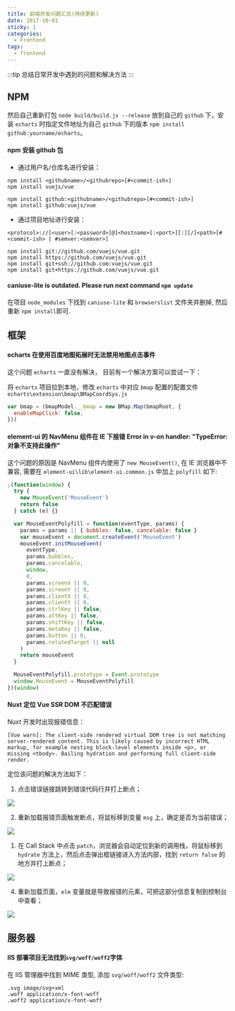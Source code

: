 ```yaml
---
title: 前端开发问题汇总(持续更新)
date: 2017-10-01
sticky: 1
categories:
  - Frontend
tags:
  - frontend
---
```


:::tip
总结日常开发中遇到的问题和解决方法
:::

<!-- more -->

## NPM

然后自己重新打包 `node build/build.js --release` 放到自己的 `github` 下，安装 `echarts` 时指定文件地址为自己 `github` 下的版本 `npm install github:yourname/echarts`。

#### npm 安装 github 包

- 通过用户名/仓库名进行安装：

```
npm install <githubname>/<githubrepo>[#<commit-ish>]
npm install vuejs/vue

npm install github:<githubname>/<githubrepo>[#<commit-ish>]
npm install github:vuejs/vue
```

- 通过项目地址进行安装：

```
<protocol>://[<user>[:<password>]@]<hostname>[:<port>][:][/]<path>[#<commit-ish> | #semver:<semver>]

npm install git://github.com/vuejs/vue.git
npm install https://github.com/vuejs/vue.git
npm install git+ssh://github.com:vuejs/vue.git
npm install git+https://github.com/vuejs/vue.git
```

#### caniuse-lite is outdated. Please run next command `npm update`

在项目 `node_modules` 下找到 `caniuse-lite` 和 `browserslist` 文件夹并删掉, 然后重新 `npm install`即可.

## 框架

#### echarts 在使用百度地图拓展时无法禁用地图点击事件

这个问题 `echarts` 一直没有解决， 目前有一个解决方案可以尝试一下：

将 `echarts` 项目拉到本地，修改 `echarts` 中对应 `bmap` 配置的配置文件 `echarts\extension\bmap\BMapCoordSys.js`

```js
var bmap = (bmapModel.__bmap = new BMap.Map(bmapRoot, {
  enableMapClick: false,
}))
```

#### element-ui 的 NavMenu 组件在 IE 下报错 Error in v-on handler: "TypeError: 对象不支持此操作"

这个问题的原因是 NavMenu 组件内使用了 `new MouseEvent()`, 在 IE 浏览器中不兼容, 需要在 `element-ui\lib\element-ui.common.js` 中加上 `polyfill` 如下:

```js
;(function(window) {
  try {
    new MouseEvent('MouseEvent')
    return false
  } catch (e) {}

  var MouseEventPolyfill = function(eventType, params) {
    params = params || { bubbles: false, cancelable: false }
    var mouseEvent = document.createEvent('MouseEvent')
    mouseEvent.initMouseEvent(
      eventType,
      params.bubbles,
      params.cancelable,
      window,
      0,
      params.screenX || 0,
      params.screenY || 0,
      params.clientX || 0,
      params.clientY || 0,
      params.ctrlKey || false,
      params.altKey || false,
      params.shiftKey || false,
      params.metaKey || false,
      params.button || 0,
      params.relatedTarget || null
    )
    return mouseEvent
  }

  MouseEventPolyfill.prototype = Event.prototype
  window.MouseEvent = MouseEventPolyfill
})(window)
```

#### Nuxt 定位 Vue SSR DOM 不匹配错误

Nuxt 开发时出现报错信息：

`[Vue warn]: The client-side rendered virtual DOM tree is not matching server-rendered content. This is likely caused by incorrect HTML markup, for example nesting block-level elements inside <p>, or missing <tbody>. Bailing hydration and performing full client-side render.`

定位该问题的解决方法如下：

1. 点击错误链接跳转到错误代码行并打上断点；

![](https://user-gold-cdn.xitu.io/2019/12/31/16f5b8e409c3a0c2?imageView2/0/w/1280/h/960/format/webp/ignore-error/1)

2. 重新加载报错页面触发断点，将鼠标移到变量 `msg` 上，确定是否为当前错误；

![](https://user-gold-cdn.xitu.io/2019/12/31/16f5b936bc45f4d0?imageView2/0/w/1280/h/960/format/webp/ignore-error/1)

1. 在 Call Stack 中点击 `patch`，浏览器会自动定位到新的调用栈，将鼠标移到 `hydrate` 方法上，然后点击弹出框链接进入方法内部，找到 `return false` 的地方并打上断点；

![](https://user-gold-cdn.xitu.io/2019/12/31/16f5ba2183e0d865?imageView2/0/w/1280/h/960/format/webp/ignore-error/1)

4. 重新加载页面，`elm` 变量就是导致报错的元素，可把这部分信息复制到控制台中查看；

![](https://user-gold-cdn.xitu.io/2019/12/31/16f5ba7d641a259b?imageView2/0/w/1280/h/960/format/webp/ignore-error/1)

## 服务器

#### IIS 部署项目无法找到`svg/woff/woff2`字体

在 IIS 管理器中找到 MIME 类型, 添加 `svg/woff/woff2` 文件类型:

```
.svg image/svg+xml
.woff application/x-font-woff
.woff2 application/x-font-woff
```
